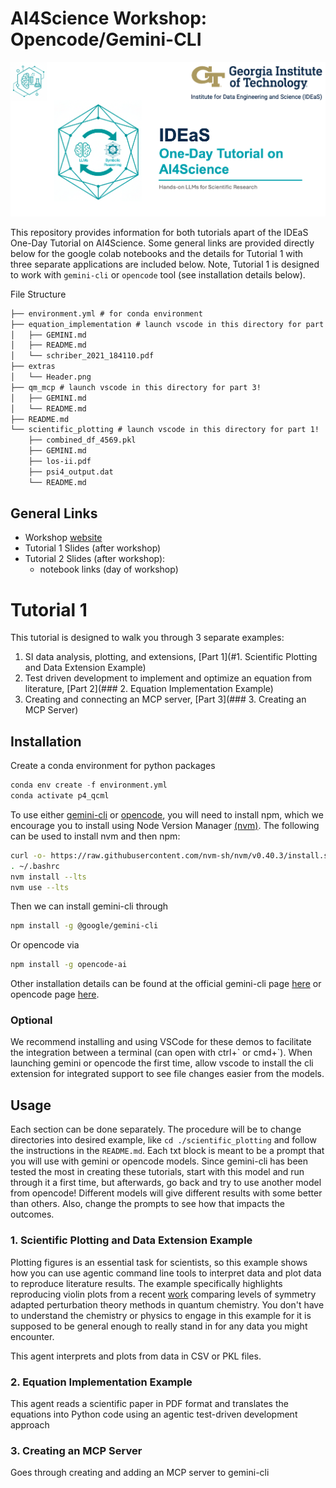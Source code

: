 # AI4Science Workshop: Opencode/Gemini-CLI

![header](extras/Header.png)

This repository provides information for both tutorials apart of the IDEaS
One-Day Tutorial on AI4Science. Some general links are provided directly below
for the google colab notebooks and the details for Tutorial 1 with three
separate applications are included below. Note, Tutorial 1 is designed to work
with `gemini-cli` or `opencode` tool (see installation details below).

File Structure

```txt
├── environment.yml # for conda environment
├── equation_implementation # launch vscode in this directory for part 2!
│   ├── GEMINI.md
│   ├── README.md
│   └── schriber_2021_184110.pdf
├── extras
│   └── Header.png
├── qm_mcp # launch vscode in this directory for part 3!
│   ├── GEMINI.md
│   └── README.md
├── README.md
└── scientific_plotting # launch vscode in this directory for part 1!
    ├── combined_df_4569.pkl
    ├── GEMINI.md
    ├── los-ii.pdf
    ├── psi4_output.dat
    └── README.md
```

## General Links

- Workshop [website](https://sites.gatech.edu/ai4science-tutorial/)
- Tutorial 1 Slides (after workshop)
- Tutorial 2 Slides (after workshop): 
    - notebook links (day of workshop)

# Tutorial 1

This tutorial is designed to walk you through 3 separate examples:
1. SI data analysis, plotting, and extensions, [Part 1](#1. Scientific Plotting and Data Extension Example)
2. Test driven development to implement and optimize an equation from literature, [Part 2](### 2. Equation Implementation Example)
3. Creating and connecting an MCP server, [Part 3](### 3. Creating an MCP Server)

## Installation

Create a conda environment for python packages
```py
conda env create -f environment.yml
conda activate p4_qcml
```

To use either [gemini-cli](https://github.com/google-gemini/gemini-cli) or [opencode](https://opencode.ai/), you will need to install npm, which we encourage you to install using Node Version Manager [(nvm)](https://github.com/nvm-sh/nvm?tab=readme-ov-file#installing-and-updating). The following can be used to install nvm and then npm:
```bash
curl -o- https://raw.githubusercontent.com/nvm-sh/nvm/v0.40.3/install.sh | bash
. ~/.bashrc
nvm install --lts
nvm use --lts
```

Then we can install gemini-cli through
```bash
npm install -g @google/gemini-cli
```

Or opencode via
```bash
npm install -g opencode-ai
```


Other installation details can be found at the official gemini-cli page [here](https://github.com/google-gemini/gemini-cli) or opencode page [here](https://opencode.ai/).

### Optional
We recommend installing and using VSCode for these demos to facilitate the
integration between a terminal (can open with ctrl+\` or cmd+\`). When
launching gemini or opencode the first time, allow vscode to install the cli
extension for integrated support to see file changes easier from the models.

## Usage

Each section can be done separately. The procedure will be to change
directories into desired example, like `cd ./scientific_plotting` and follow
the instructions in the `README.md`. Each txt block is meant to be a prompt
that you will use with gemini or opencode models. Since gemini-cli has been
tested the most in creating these tutorials, start with this model and run
through it a first time, but afterwards, go back and try to use another model
from opencode! Different models will give different results with some better
than others. Also, change the prompts to see how that impacts the outcomes. 

### 1. Scientific Plotting and Data Extension Example

Plotting figures is an essential task for scientists, so this example shows how
you can use agentic command line tools to interpret data and plot data to
reproduce literature results. The example specifically highlights reproducing
violin plots from a recent
[work](https://chemrxiv.org/engage/chemrxiv/article-details/67fe885f6e70d6fb2e033804)
comparing levels of symmetry adapted perturbation theory methods in quantum
chemistry. You don't have to understand the chemistry or physics to engage in
this example for it is supposed to be general enough to really stand in for any
data you might encounter.

This agent interprets and plots from data in CSV or PKL files. 

### 2. Equation Implementation Example

This agent reads a scientific paper in PDF format and translates the equations
into Python code using an agentic test-driven development approach

### 3. Creating an MCP Server

Goes through creating and adding an MCP server to gemini-cli

